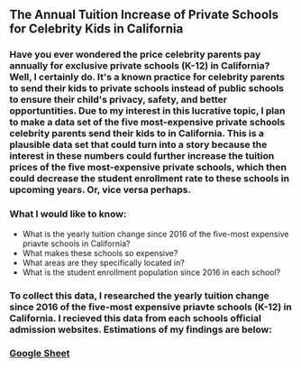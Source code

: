 ## The Annual Tuition Increase of Private Schools for Celebrity Kids in California

### Have you ever wondered the price celebrity parents pay annually for exclusive private schools (K-12) in California? Well, I certainly do. It's a known practice for celebrity parents to send their kids to private schools instead of public schools to ensure their child's privacy, safety, and better opportuntities. Due to my interest in this lucrative topic, I plan to make a data set of the five most-expensive private schools celebrity parents send their kids to in California. This is a plausible data set that could turn into a story because the interest in these numbers could further increase the tuition prices of the five most-expensive private schools, which then could decrease the student enrollment rate to these schools in upcoming years. Or, vice versa perhaps.

### What I would like to know:
* What is the yearly tuition change since 2016 of the five-most expensive priavte schools in California?
* What makes these schools so expensive?
* What areas are they specifically located in?
* What is the student enrollment population since 2016 in each school?

### To collect this data, I researched the yearly tuition change since 2016 of the five-most expensive priavte schools (K-12) in California. I recieved this data from each schools official admission websites. Estimations of my findings are below:

 ### [Google Sheet](https://docs.google.com/spreadsheets/d/1_VOBWkt68C9z5hIa5MsjzcnNljIqvkvbQR1er3Bsn7Y/edit?usp=sharing)
